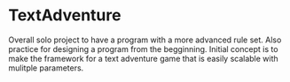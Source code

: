 # TextAdventure

Overall solo project to have a program with a more advanced rule set.  Also practice for designing a program from the begginning.
Initial concept is to make the framework for a text adventure game that is easily scalable with mulitple parameters.
